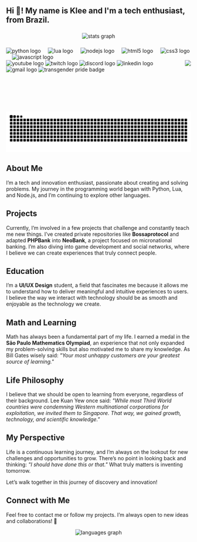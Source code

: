 <h2 align="left">Hi 👋! My name is Klee and I'm a tech enthusiast, from Brazil.</h2>

###

<div align="center">
  <img src="https://github-readme-stats.vercel.app/api?username=kleeedolinux&hide_title=false&hide_rank=false&show_icons=true&include_all_commits=true&count_private=true&disable_animations=false&theme=dracula&locale=en&hide_border=false" height="150" alt="stats graph" />
</div>

###
<div align="left">
  <img src="https://cdn.jsdelivr.net/gh/devicons/devicon/icons/python/python-original.svg" height="30" alt="python logo" />
  <img width="12" />
  <img src="https://cdn.jsdelivr.net/gh/devicons/devicon/icons/lua/lua-original.svg" height="30" alt="lua logo" />
  <img width="12" />
  <img src="https://cdn.jsdelivr.net/gh/devicons/devicon/icons/nodejs/nodejs-original.svg" height="30" alt="nodejs logo" />
  <img width="12" />
  <img src="https://cdn.jsdelivr.net/gh/devicons/devicon/icons/html5/html5-original.svg" height="30" alt="html5 logo" />
  <img width="12" />
  <img src="https://cdn.jsdelivr.net/gh/devicons/devicon/icons/css3/css3-original.svg" height="30" alt="css3 logo" />
  <img width="12" />
  <img src="https://cdn.jsdelivr.net/gh/devicons/devicon/icons/javascript/javascript-original.svg" height="30" alt="javascript logo" />
</div>
<img align="right" height="140" src="https://media1.tenor.com/m/MM3La2Dx0c4AAAAC/onimai-cute-anime-girl-smile-smiling.gif" />

<div align="left">
  <img src="https://img.shields.io/static/v1?message=YouTube&logo=youtube&label=&color=FF0000&logoColor=white&labelColor=&style=for-the-badge" height="35" alt="youtube logo" />
  <img src="https://img.shields.io/static/v1?message=Twitch&logo=twitch&label=&color=9146FF&logoColor=white&labelColor=&style=for-the-badge" height="35" alt="twitch logo" />
  <img src="https://img.shields.io/static/v1?message=Discord&logo=discord&label=&color=7289DA&logoColor=white&labelColor=&style=for-the-badge" height="35" alt="discord logo" />
  <img src="https://img.shields.io/static/v1?message=LinkedIn&logo=linkedin&label=&color=0077B5&logoColor=white&labelColor=&style=for-the-badge" height="35" alt="linkedin logo" />
  <img src="https://img.shields.io/static/v1?message=Gmail&logo=gmail&label=&color=D14836&logoColor=white&labelColor=&style=for-the-badge" height="35" alt="gmail logo" />
  <img src="https://pride-badges.pony.workers.dev/static/v1?label=Transgender+People&labelColor=%23LGBT&stripeWidth=8&stripeColors=5BCEFA%2CF5A9B8%2CFFFFFF%2CF5A9B8%2C5BCEFA" height="35" alt="transgender pride badge" />
</div>

###

<br clear="both">

<img src="https://raw.githubusercontent.com/kleeedolinux/kleeedolinux/output/snake.svg" alt="Snake animation" />

###

## About Me

I’m a tech and innovation enthusiast, passionate about creating and solving problems. My journey in the programming world began with Python, Lua, and Node.js, and I’m continuing to explore other languages.

## Projects

Currently, I’m involved in a few projects that challenge and constantly teach me new things. I’ve created private repositories like **Bossaprotocol** and adapted **PHPBank** into **NeoBank**, a project focused on micronational banking. I’m also diving into game development and social networks, where I believe we can create experiences that truly connect people.

## Education

I’m a **UI/UX Design** student, a field that fascinates me because it allows me to understand how to deliver meaningful and intuitive experiences to users. I believe the way we interact with technology should be as smooth and enjoyable as the technology we create.

## Math and Learning

Math has always been a fundamental part of my life. I earned a medal in the **São Paulo Mathematics Olympiad**, an experience that not only expanded my problem-solving skills but also motivated me to share my knowledge. As Bill Gates wisely said: _"Your most unhappy customers are your greatest source of learning."_

## Life Philosophy

I believe that we should be open to learning from everyone, regardless of their background. Lee Kuan Yew once said: _"While most Third World countries were condemning Western multinational corporations for exploitation, we invited them to Singapore. That way, we gained growth, technology, and scientific knowledge."_

## My Perspective

Life is a continuous learning journey, and I’m always on the lookout for new challenges and opportunities to grow. There’s no point in looking back and thinking: _"I should have done this or that."_ What truly matters is inventing tomorrow.

Let’s walk together in this journey of discovery and innovation!

## Connect with Me

Feel free to contact me or follow my projects. I’m always open to new ideas and collaborations! 🌟
<div align="center">
  <img src="https://github-readme-stats.vercel.app/api/top-langs?username=kleeedolinux&locale=en&hide_title=false&layout=compact&card_width=320&langs_count=5&theme=dracula&hide_border=false" height="150" alt="languages graph" />
</div>
